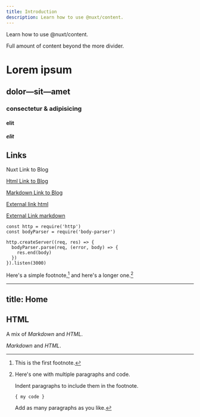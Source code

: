 ```yaml
---
title: Introduction
description: Learn how to use @nuxt/content.
---
```


Learn how to use @nuxt/content.
<!--more-->
Full amount of content beyond the more divider.


# Lorem ipsum
## dolor—sit—amet
### consectetur &amp; adipisicing
#### elit
##### elit



## Links

<nuxt-link to="/articles">Nuxt Link to Blog</nuxt-link>

<a href="/articles">Html Link to Blog</a>

[Markdown Link to Blog](/articles)

<a href="https://nuxtjs.org">External link html</a>

[External Link markdown](https://nuxtjs.org)

```js{1,3-5}[server.js]
const http = require('http')
const bodyParser = require('body-parser')

http.createServer((req, res) => {
  bodyParser.parse(req, (error, body) => {
    res.end(body)
  })
}).listen(3000)
```

Here's a simple footnote,[^1] and here's a longer one.[^bignote]

[^1]: This is the first footnote.

[^bignote]: Here's one with multiple paragraphs and code.

    Indent paragraphs to include them in the footnote.

    `{ my code }`

    Add as many paragraphs as you like.




---
title: Home
---

## HTML

<p><span class="note">A mix of <em>Markdown</em> and <em>HTML</em>.</span></p>


<div class="note">

*Markdown* and <em>HTML</em>.

</div>